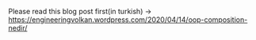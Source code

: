 Please read this blog post first(in turkish) -> https://engineeringvolkan.wordpress.com/2020/04/14/oop-composition-nedir/